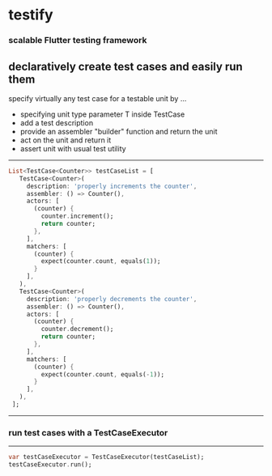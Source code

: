 # testify
### scalable Flutter testing framework

## declaratively create test cases and easily run them

specify virtually any test case for a testable unit by ...
- specifying unit type parameter T inside TestCase<T>
- add a test description
- provide an assembler "builder" function and return the unit
- act on the unit and return it
- assert unit with usual test utility
---
 ````dart
List<TestCase<Counter>> testCaseList = [
    TestCase<Counter>(
      description: 'properly increments the counter',
      assembler: () => Counter(),
      actors: [
        (counter) {
          counter.increment();
          return counter;
        },
      ],
      matchers: [
        (counter) {
          expect(counter.count, equals(1));
        }
      ],
    ),
    TestCase<Counter>(
      description: 'properly decrements the counter',
      assembler: () => Counter(),
      actors: [
        (counter) {
          counter.decrement();
          return counter;
        },
      ],
      matchers: [
        (counter) {
          expect(counter.count, equals(-1));
        }
      ],
    ),
  ];
````
---
### run test cases with a TestCaseExecutor
---
````dart
var testCaseExecutor = TestCaseExecutor(testCaseList);
testCaseExecutor.run();
````
